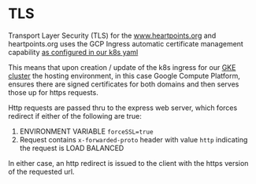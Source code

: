 TLS
===

Transport Layer Security (TLS) for the www.heartpoints.org and heartpoints.org uses the GCP Ingress
automatic certificate management capability [as configured in our k8s yaml](../heartpoints-k8s.yml)

This means that upon creation / update of the k8s ingress for our [GKE cluster](gkeSetup.md) the
hosting environment, in this case Google Compute Platform, ensures there are signed certificates
for both domains and then serves those up for https requests.

Http requests are passed thru to the express web server, which forces redirect if either of the
following are true:

1. ENVIRONMENT VARIABLE `forceSSL=true`
2. Request contains `x-forwarded-proto` header with value `http` indicating the request is LOAD BALANCED

In either case, an http redirect is issued to the client with the https version of the requested url.